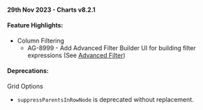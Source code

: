 #### 29th Nov 2023 - Charts v8.2.1

#### Feature Highlights:

-   Column Filtering
    -   AG-8999 - Add Advanced Filter Builder UI for building filter expressions (See [Advanced Filter](https://www.ag-grid.com/javascript-data-grid/filter-advanced/#advanced-filter-builder))

#### Deprecations:

Grid Options

-   `suppressParentsInRowNode` is deprecated without replacement.
